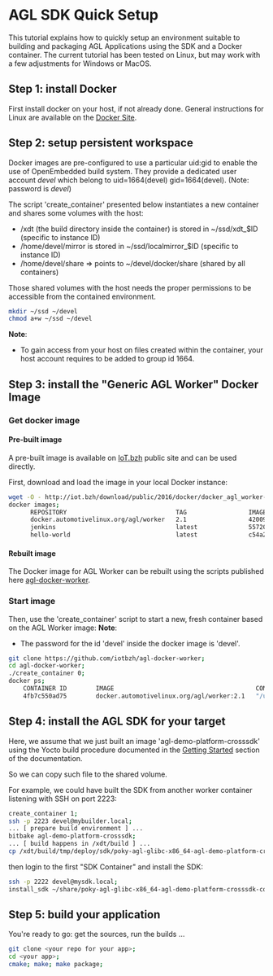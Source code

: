 # AGL SDK Quick Setup
This tutorial explains how to quickly setup an environment suitable to building and packaging AGL Applications using the SDK and a Docker container.
The current tutorial has been tested on Linux, but may work with a few adjustments for Windows or MacOS.

## Step 1: install Docker

First install docker on your host, if not already done.
General instructions for Linux are available on the [Docker Site](https://docs.docker.com/engine/installation/linux/).

## Step 2: setup persistent workspace

Docker images are pre-configured to use a particular uid:gid to enable the use
of OpenEmbedded build system. They provide a dedicated user account *devel*
which belong to uid=1664(devel) gid=1664(devel). (Note: password is *devel*)

The script 'create_container' presented below instantiates a new container
and shares some volumes with the host:
* /xdt (the build directory inside the container) is stored in ~/ssd/xdt_$ID (specific to instance ID)
* /home/devel/mirror is stored in ~/ssd/localmirror_$ID (specific to instance ID)
* /home/devel/share => points to  ~/devel/docker/share (shared by all containers)

Those shared volumes with the host needs the proper permissions to be accessible
from the contained environment.

```bash
mkdir ~/ssd ~/devel
chmod a+w ~/ssd ~/devel
```

**Note**:  
 * To gain access from your host on files created within the container, your
   host account requires to be added to group id 1664.

## Step 3: install the "Generic AGL Worker" Docker Image
### Get docker image
#### Pre-built image

A pre-built image is available on [IoT.bzh](http://iot.bzh) public site and can be used directly.

First, download and load the image in your local Docker instance:

```bash
wget -O - http://iot.bzh/download/public/2016/docker/docker_agl_worker-2.1.tar.xz | docker load;
docker images;
      REPOSITORY                              TAG                 IMAGE ID            CREATED             SIZE
      docker.automotivelinux.org/agl/worker   2.1                 42009148bc03        6 days ago          926.9 MB
      jenkins                                 latest              55720d63e328        5 weeks ago         711.9 MB
      hello-world                             latest              c54a2cc56cbb        5 months ago        1.848 kB
```
#### Rebuilt image
The Docker image for AGL Worker can be rebuilt using the scripts published here [agl-docker-worker](https://github.com/iotbzh/agl-docker-worker).

### Start image
Then, use the 'create_container' script to start a new, fresh container based on the AGL Worker image:
**Note**:  
 * The password for the id 'devel' inside the docker image is 'devel'.

```bash
git clone https://github.com/iotbzh/agl-docker-worker;
cd agl-docker-worker;
./create_container 0;
docker ps;
	CONTAINER ID        IMAGE                                       COMMAND                  CREATED             STATUS              PORTS                                                                                        NAMES
	4fb7c550ad75        docker.automotivelinux.org/agl/worker:2.1   "/usr/bin/wait_for_ne"   33 hours ago        Up 33 hours         0.0.0.0:2222->22/tcp, 0.0.0.0:69->69/udp, 0.0.0.0:8000->8000/tcp, 0.0.0.0:10809->10809/tcp   agl-worker-odin-0-sdx
```


## Step 4: install the AGL SDK for your target

Here, we assume that we just built an image 'agl-demo-platform-crosssdk' using the Yocto build procedure documented in the [Getting Started](../) section of the documentation.

So we can copy such file to the shared volume.

For example, we could have built the SDK from another worker container listening with SSH on port 2223:

```bash
create_container 1;
ssh -p 2223 devel@mybuilder.local;
... [ prepare build environment ] ...
bitbake agl-demo-platform-crosssdk;
... [ build happens in /xdt/build ] ...
cp /xdt/build/tmp/deploy/sdk/poky-agl-glibc-x86_64-agl-demo-platform-crosssdk-cortexa15hf-neon-toolchain-3.0.0+snapshot.sh ~/share;
```

then login to the first "SDK Container" and install the SDK:

```bash
ssh -p 2222 devel@mysdk.local;
install_sdk ~/share/poky-agl-glibc-x86_64-agl-demo-platform-crosssdk-cortexa15hf-neon-toolchain-3.0.0+snapshot.sh;
```

## Step 5: build your application

You're ready to go: get the sources, run the builds ...

```bash
git clone <your repo for your app>;
cd <your app>;
cmake; make; make package;
```

